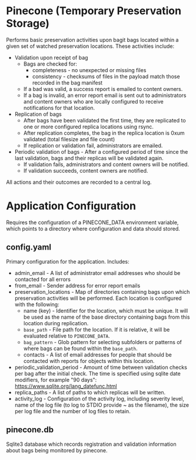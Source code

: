 Pinecone (Temporary Preservation Storage)
========

Performs basic preservation activities upon bagit bags located within a given set of watched preservation locations.  These activities include:
* Validation upon receipt of bag
  * Bags are checked for:
    * completeness - no unexpected or missing files
    * consistency - checksums of files in the payload match those recorded in the bag manifest
  * If a bad was valid, a success report is emailed to content owners.
  * If a bag is invalid, an error report email is sent out to administrators and content owners who are locally configured to receive notifications for that location.
* Replication of bags
  * After bags have been validated the first time, they are replicated to one or more configured replica locations using rsync.
  * After replication completes, the bag in the replica location is 0xum validated (total filesize and file count)
  * If replication or validation fail, administrators are emailed.
* Periodic validation of bags - After a configured period of time since the last validation, bags and their replicas will be validated again.
  * If validation fails, administrators and content owners will be notified.
  * If validation succeeds, content owners are notified.

All actions and their outcomes are recorded to a central log.  

Application Configuration
==========
Requires the configuration of a PINECONE_DATA environment variable, which points to a directory where configuration and data should stored.

config.yaml
-----------
Primary configuration for the application.  Includes:
* admin_email - A list of administrator email addresses who should be contacted for all errors
* from_email - Sender address for error report emails
* preservation_locations - Map of directories containing bags upon which preservation activities will be performed.  Each location is configured with the following:
  * name (key) - Identifier for the location, which must be unique.  It will be used as the name of the base directory containing bags from this location during replication.
  * `base_path` - File path for the location.  If it is relative, it will be evaluated relative to `PINECONE_DATA`.
  * `bag_pattern` - Glob pattern for selecting subfolders or patterns of where bags can be found within the `base_path`.
  * contacts - A list of email addresses for people that should be contacted with reports for objects within this location.
* periodic_validation_period - Amount of time between validation checks per bag after the initial check.  The time is specified using sqlite date modifiers, for example "90 days": https://www.sqlite.org/lang_datefunc.html
* replica_paths - A list of paths to which replicas will be written.
* activity_log - Configuration of the activity log, including severity level, name of the log file (to log to STDIO provide ~ as the filename), the size per log file and the number of log files to retain.

pinecone.db
-----------
Sqlite3 database which records registration and validation information about bags being monitored by pinecone.